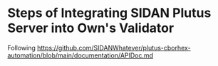 # Steps of Integrating SIDAN Plutus Server into Own's Validator

Following https://github.com/SIDANWhatever/plutus-cborhex-automation/blob/main/documentation/APIDoc.md
